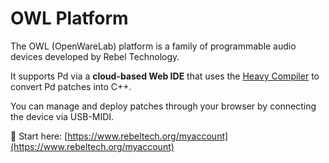 # OWL Platform

The OWL (OpenWareLab) platform is a family of programmable audio devices developed by Rebel Technology.

It supports Pd via a **cloud-based Web IDE** that uses the [Heavy Compiler](https://github.com/enzienaudio/heavy) to convert Pd patches into C++.

You can manage and deploy patches through your browser by connecting the device via USB-MIDI.

📎 Start here: [https://www.rebeltech.org/myaccount](https://www.rebeltech.org/myaccount)
